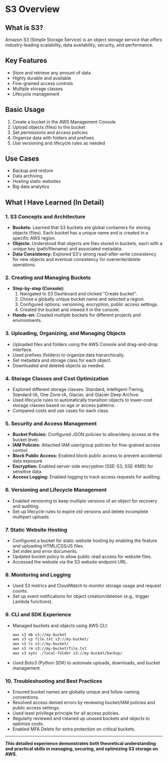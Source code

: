 # S3 Overview

## What is S3?

Amazon S3 (Simple Storage Service) is an object storage service that offers industry-leading scalability, data availability, security, and performance.

## Key Features

- Store and retrieve any amount of data
- Highly durable and available
- Fine-grained access controls
- Multiple storage classes
- Lifecycle management

## Basic Usage

1. Create a bucket in the AWS Management Console
2. Upload objects (files) to the bucket
3. Set permissions and access policies
4. Organize data with folders and prefixes
5. Use versioning and lifecycle rules as needed

## Use Cases

- Backup and restore
- Data archiving
- Hosting static websites
- Big data analytics

## What I Have Learned (In Detail)

### 1. S3 Concepts and Architecture

- **Buckets:** Learned that S3 buckets are global containers for storing objects (files). Each bucket has a unique name and is created in a specific AWS region.
- **Objects:** Understood that objects are files stored in buckets, each with a unique key (path/filename) and associated metadata.
- **Data Consistency:** Explored S3's strong read-after-write consistency for new objects and eventual consistency for overwrite/delete operations.

### 2. Creating and Managing Buckets

- **Step-by-step (Console):**
  1. Navigated to S3 Dashboard and clicked "Create bucket".
  2. Chose a globally unique bucket name and selected a region.
  3. Configured options: versioning, encryption, public access settings.
  4. Created the bucket and viewed it in the console.
- **Hands-on:** Created multiple buckets for different projects and environments.

### 3. Uploading, Organizing, and Managing Objects

- Uploaded files and folders using the AWS Console and drag-and-drop interface.
- Used prefixes (folders) to organize data hierarchically.
- Set metadata and storage class for each object.
- Downloaded and deleted objects as needed.

### 4. Storage Classes and Cost Optimization

- Explored different storage classes: Standard, Intelligent-Tiering, Standard-IA, One Zone-IA, Glacier, and Glacier Deep Archive.
- Used lifecycle rules to automatically transition objects to lower-cost storage classes based on age or access patterns.
- Compared costs and use cases for each class.

### 5. Security and Access Management

- **Bucket Policies:** Configured JSON policies to allow/deny access at the bucket level.
- **IAM Policies:** Attached IAM user/group policies for fine-grained access control.
- **Block Public Access:** Enabled block public access to prevent accidental data exposure.
- **Encryption:** Enabled server-side encryption (SSE-S3, SSE-KMS) for sensitive data.
- **Access Logging:** Enabled logging to track access requests for auditing.

### 6. Versioning and Lifecycle Management

- Enabled versioning to keep multiple versions of an object for recovery and auditing.
- Set up lifecycle rules to expire old versions and delete incomplete multipart uploads.

### 7. Static Website Hosting

- Configured a bucket for static website hosting by enabling the feature and uploading HTML/CSS/JS files.
- Set index and error documents.
- Updated bucket policy to allow public read access for website files.
- Accessed the website via the S3 website endpoint URL.

### 8. Monitoring and Logging

- Used S3 metrics and CloudWatch to monitor storage usage and request counts.
- Set up event notifications for object creation/deletion (e.g., trigger Lambda functions).

### 9. CLI and SDK Experience

- Managed buckets and objects using AWS CLI:
  ```sh
  aws s3 mb s3://my-bucket
  aws s3 cp file.txt s3://my-bucket/
  aws s3 ls s3://my-bucket/
  aws s3 rm s3://my-bucket/file.txt
  aws s3 sync ./local-folder s3://my-bucket/backup/
  ```
- Used Boto3 (Python SDK) to automate uploads, downloads, and bucket management.

### 10. Troubleshooting and Best Practices

- Ensured bucket names are globally unique and follow naming conventions.
- Resolved access denied errors by reviewing bucket/IAM policies and public access settings.
- Used least privilege principle for all access policies.
- Regularly reviewed and cleaned up unused buckets and objects to optimize costs.
- Enabled MFA Delete for extra protection on critical buckets.

---

**This detailed experience demonstrates both theoretical understanding and practical skills in managing, securing, and optimizing S3 storage on AWS.**
